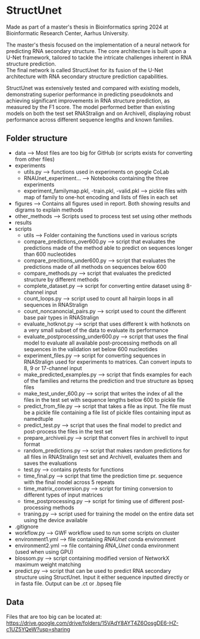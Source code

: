 # StructUnet
Made as part of a master's thesis in Bioinformatics spring 2024 at Bioinformatic Research Center, Aarhus University. 

The master's thesis focused on the implementation of a neural network for predicting RNA secondary structure. The core architecture is built upon a U-Net framework, tailored to tackle the intricate challenges inherent in RNA structure prediction.   
The final network is called StructUnet for its fusion of the U-Net architecture with RNA secondary structure prediction capabilities. 

StructUnet was extensively tested and compared with existing models, demonstrating superior performance in predicting pseudoknots and achieving significant improvements in RNA structure prediction, as measured by the F1 score. The model performed better than existing models on both the test set RNAStralign and on ArchiveII, displaying robust performance across different sequence lengths and known families.

## Folder structure
- data --> Most files are too big for GitHub (or scripts exists for converting from other files)
- experiments   
    - utils.py --> functions used in experiments on google CoLab  
    - RNAUnet_experiment... --> Notebooks containing the three experiments
    - experiment_familymap.pkl, -train.pkl, -valid.pkl --> pickle files with map of family to one-hot encoding and lists of files in each set   
- figures --> Contains all figures used in report. Both showing results and digrams to explain methods   
- other_methods --> Scripts used to process test set using other methods
- results   
- scripts
    - utils --> Folder containing the functions used in various scripts
    - compare_predictions_over600.py --> script that evaluates the predictions made of the method able to predict on sequences longer than 600 nucleotides
    - compare_precitions_under600.py --> script that evaluates the predictions made of all methods on sequences below 600
    - compare_methods.py --> script that evaluates the predicted structure by different methods
    - complete_dataset.py --> script for converting entire dataset using 8-channel input
    - count_loops.py --> script used to count all hairpin loops in all sequences in RNAStralign
    - count_noncanoncial_pairs.py --> script used to count the different base pair types in RNAStralign
    - evaluate_hotknot.py --> script that uses different k with hotknots on a very small subset of the data to evaluate its performance
    - evaluate_postprocessing_under600.py --> script that uses the final model to evaluate all available post-processing methods on all sequences in the validation set below 600 nucleotides
    - experiment_files.py --> script for converting sequences in RNAStralign used for experiments to matrices. Can convert inputs to 8, 9 or 17-channel input
    - make_predicted_examples.py --> script that finds examples for each of the families and returns the prediction and true structure as bpseq files
    - make_test_under_600.py --> script that writes the index of all the files in the test set with sequence lengths below 600 to pickle file
    - predict_from_file.py --> script that takes a file as input. The file must be a pickle file containing a file list of pickle files containing input as namedtuple
    - predict_test.py --> script that uses the final model to predict and post-process the files in the test set
    - prepare_archiveii.py --> script that convert files in archiveII to input format
    - random_predictions.py --> script that makes random predictions for all files in RNAStralign test set and ArchiveII, evaluates them and saves the evaluations
    - test.py --> contains pytests for functions
    - time_final.py --> script that time the prediction time pr. sequence with the final model across 5 repeats
    - time_matrix_conversion.py --> script for timing conversion to different types of input matrices 
    - time_postprocessing.py --> script for timing use of different post-processing methods
    - traning.py --> script used for training the model on the entire data set using the device available
- .gitignore  
- workflow.py --> GWF workflow used to run some scripts on cluster
- environment1.yml --> file containing *RNAUnet* conda environment
- environment2.yml --> file containing *RNA_Unet* conda environment (used when using GPU)
- blossom.py --> script containing modified version of NetworkX maximum weight matching 
- predict.py --> script that can be used to predict RNA secondary structure using StructUnet. Input it either sequence inputted directly or in fasta file. Output can be .ct or .bpseq file

## Data
Files that are too big can be located at: https://drive.google.com/drive/folders/15VAdY8AYT4Z6OosgDE6-HZ-c1UZ5YQeW?usp=sharing


